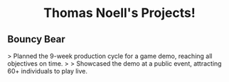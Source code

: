 <h1 align="center">Thomas Noell's Projects!</h1>
<h2>Bouncy Bear</h2> 
> Planned the 9-week production cycle for a game demo, reaching all objectives on time. 
>
> Showcased the demo at a public event, attracting 60+ individuals to play live.
